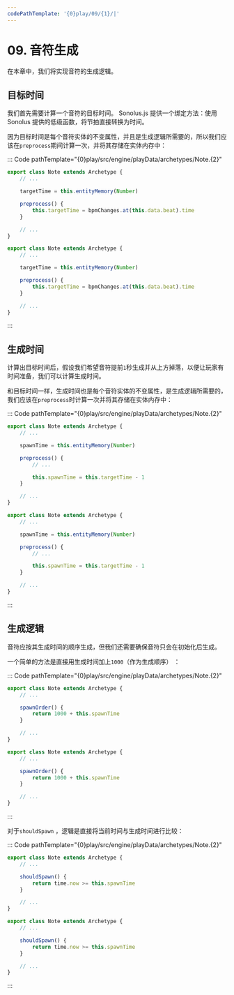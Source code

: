 ```yaml
---
codePathTemplate: '{0}play/09/{1}/|'
---
```


# 09. 音符生成

在本章中，我们将实现音符的生成逻辑。

## 目标时间

我们首先需要计算一个音符的目标时间。 Sonolus.js 提供一个绑定方法：使用 Sonolus 提供的低级函数，将节拍直接转换为时间。

因为目标时间是每个音符实体的不变属性，并且是生成逻辑所需要的，所以我们应该在`preprocess`期间计算一次，并将其存储在实体内存中：

::: Code pathTemplate="{0}play/src/engine/playData/archetypes/Note.{2}"

```ts
export class Note extends Archetype {
    // ...

    targetTime = this.entityMemory(Number)

    preprocess() {
        this.targetTime = bpmChanges.at(this.data.beat).time
    }

    // ...
}
```

```js
export class Note extends Archetype {
    // ...

    targetTime = this.entityMemory(Number)

    preprocess() {
        this.targetTime = bpmChanges.at(this.data.beat).time
    }

    // ...
}
```

:::

## 生成时间

计算出目标时间后，假设我们希望音符提前`1`秒生成并从上方掉落，以便让玩家有时间准备，我们可以计算生成时间。

和目标时间一样，生成时间也是每个音符实体的不变属性，是生成逻辑所需要的，我们应该在`preprocess`时计算一次并将其存储在实体内存中：

::: Code pathTemplate="{0}play/src/engine/playData/archetypes/Note.{2}"

```ts
export class Note extends Archetype {
    // ...

    spawnTime = this.entityMemory(Number)

    preprocess() {
        // ...

        this.spawnTime = this.targetTime - 1
    }

    // ...
}
```

```js
export class Note extends Archetype {
    // ...

    spawnTime = this.entityMemory(Number)

    preprocess() {
        // ...

        this.spawnTime = this.targetTime - 1
    }

    // ...
}
```

:::

## 生成逻辑

音符应按其生成时间的顺序生成，但我们还需要确保音符只会在初始化后生成。

一个简单的方法是直接用生成时间加上`1000`（作为生成顺序） ：

::: Code pathTemplate="{0}play/src/engine/playData/archetypes/Note.{2}"

```ts
export class Note extends Archetype {
    // ...

    spawnOrder() {
        return 1000 + this.spawnTime
    }

    // ...
}
```

```js
export class Note extends Archetype {
    // ...

    spawnOrder() {
        return 1000 + this.spawnTime
    }

    // ...
}
```

:::

对于`shouldSpawn` ，逻辑是直接将当前时间与生成时间进行比较：

::: Code pathTemplate="{0}play/src/engine/playData/archetypes/Note.{2}"

```ts
export class Note extends Archetype {
    // ...

    shouldSpawn() {
        return time.now >= this.spawnTime
    }

    // ...
}
```

```js
export class Note extends Archetype {
    // ...

    shouldSpawn() {
        return time.now >= this.spawnTime
    }

    // ...
}
```

:::
